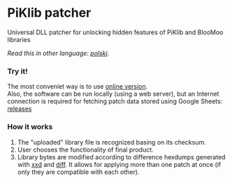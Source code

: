 # PiKlib patcher
Universal DLL patcher for unlocking hidden features of PiKlib and BlooMoo libraries

*Read this in other language: [polski](README.pl.md).*

### Try it!
The most conveniet way is to use [online version](https://dove6.github.io/projects/PiKlib_patcher/).  
Also, the software can be run locally (using a web server), but an Internet connection is required for fetching patch data stored using Google Sheets:  
[releases](https://github.com/Dove6/dePIKczer/releases)

### How it works
1. The "uploaded" library file is recognized basing on its checksum.
2. User chooses the functionality of final product.
3. Library bytes are modified according to difference hexdumps generated with [xxd](https://linux.die.net/man/1/xxd) and [diff](https://linux.die.net/man/1/diff). It allows for applying more than one patch at once (if only they are compatible with each other).
